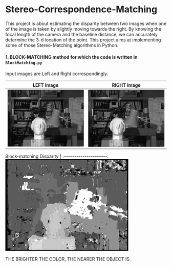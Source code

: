 # Stereo-Correspondence-Matching

This project is about estimating the disparity between two images when one of the image is taken by slightly moving towards the right.
By knowing the focal length of the camera and the baseline distance, we can accurately determine the 3-d location of the point.
This project aims at implementing some of those Stereo-Matching algorithms in Python.

#### 1. BLOCK-MATCHING method for which the code is written in `BlockMatching.py`
Input images are Left and Right correspondingly.

LEFT Image             |  RIGHT Image
:-------------------------:|:-------------------------:
![](<Inputs/tsukuba_l.png>) | ![](<Inputs/tsukuba_r.png>)

 

Block-matching Disparity | 
:---------------------:
![](<Outputs/tsukuba_disparity.png>)

THE BRIGHTER THE COLOR, THE NEARER THE OBJECT IS.
